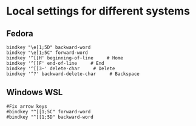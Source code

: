 # Local settings for different systems

## Fedora

```shell
bindkey "\e[1;5D" backward-word
bindkey "\e[1;5C" forward-word
bindkey '^[[H' beginning-of-line     # Home
bindkey '^[[F' end-of-line     # End
bindkey '^[[3~' delete-char     # Delete
bindkey '^?' backward-delete-char     # Backspace
```

## Windows WSL

```shell
#Fix arrow keys
#bindkey "^[[1;5C" forward-word
#bindkey "^[[1;5D" backward-word
```